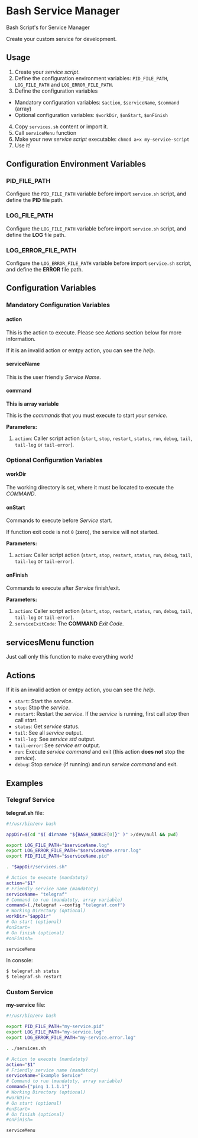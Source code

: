 # Bash Service Manager
Bash Script's for Service Manager

Create your custom service for development.

## Usage ##

1. Create your _service script_.
2. Define the configuration environment variables: `PID_FILE_PATH`, `LOG_FILE_PATH` and `LOG_ERROR_FILE_PATH`.
3. Define the configuration variables
* Mandatory configuration variables: `$action`, `$serviceName`, `$command` (array) 
* Optional configuration variables: `$workDir`, `$onStart`, `$onFinish`  
4. Copy `services.sh` content or import it.
5. Call `serviceMenu` function
6. Make your new _service script_ executable: `chmod a+x my-service-script`
7. Use it!

## Configuration Environment Variables ##

### PID_FILE_PATH ###

Configure the `PID_FILE_PATH` variable before import `service.sh` script, and define the **PID** file path.

### LOG_FILE_PATH ###

Configure the `LOG_FILE_PATH` variable before import `service.sh` script, and define the **LOG** file path.

### LOG_ERROR_FILE_PATH ###

Configure the `LOG_ERROR_FILE_PATH` variable before import `service.sh` script, and define the **ERROR** file path.

## Configuration Variables ###

### Mandatory Configuration Variables

#### action ####

This is the action to execute. Please see _Actions_ section below for more information.

If it is an invalid action or emtpy action, you can see the _help_.

#### serviceName ####

This is the user friendly _Service Name_.

#### command ####

**This is array variable**

This is the _commands_ that you must execute to start _your service_.

**Parameters:**

1. `action`: Caller script action (`start`, `stop`, `restart`, `status`, `run`, `debug`, `tail`, `tail-log` or `tail-error`).

### Optional Configuration Variables

#### workDir ####

The working directory is set, where it must be located to execute the _COMMAND_.

#### onStart ####

Commands to execute before _Service_ start.

If function exit code is not `0` (zero), the service will not started.

**Parameters:**

1. `action`: Caller script action (`start`, `stop`, `restart`, `status`, `run`, `debug`, `tail`, `tail-log` or `tail-error`).

#### onFinish ####

Commands to execute after _Service_ finish/exit.

**Parameters:**

1. `action`: Caller script action (`start`, `stop`, `restart`, `status`, `run`, `debug`, `tail`, `tail-log` or `tail-error`).
2. `serviceExitCode`: The **COMMAND** _Exit Code_.

## servicesMenu function ##

Just call only this function to make everything work!

## Actions ##

If it is an invalid action or emtpy action, you can see the _help_.

* `start`: Start the _service_.
* `stop`: Stop the _service_.
* `restart`: Restart the _service_. If the _service_ is running, first call _stop_ then call _start_.
* `status`: Get _service_ status.
* `tail`: See all _service_ output.
* `tail-log`: See _service_ _std_ output.
* `tail-error`: See _service_ _err_ output.
* `run`: Execute _service command_ and exit (this action **does not** stop the _service_).
* `debug`: Stop _service_ (if running) and run _service command_ and exit.

## Examples ##

### Telegraf Service ###

**telegraf.sh** file:

```bash
#!/usr/bin/env bash

appDir=$(cd "$( dirname "${BASH_SOURCE[0]}" )" >/dev/null && pwd)

export LOG_FILE_PATH="$serviceName.log"
export LOG_ERROR_FILE_PATH="$serviceName.error.log"
export PID_FILE_PATH="$serviceName.pid"

. "$appDir/services.sh"

# Action to execute (mandatoty)
action="$1"  
# Friendly service name (mandatoty)
serviceName= "telegraf"
# Command to run (mandatoty, array variable)
command=(./telegraf --config "telegraf.conf")
# Working Directory (optional)
workDir="$appDir"
# On start (optional)
#onStart=
# On finish (optional)
#onFinish=

serviceMenu
```

In console:

```bash
$ telegraf.sh status
$ telegraf.sh restart
```

### Custom Service ###

**my-service** file:

```bash
#!/usr/bin/env bash

export PID_FILE_PATH="my-service.pid"
export LOG_FILE_PATH="my-service.log"
export LOG_ERROR_FILE_PATH="my-service.error.log"

. ./services.sh

# Action to execute (mandatoty)
action="$1"  
# Friendly service name (mandatoty)
serviceName="Example Service"
# Command to run (mandatoty, array variable)
command=("ping 1.1.1.1")
# Working Directory (optional)
#workDir=
# On start (optional)
#onStart=
# On finish (optional)
#onFinish=

serviceMenu
```
